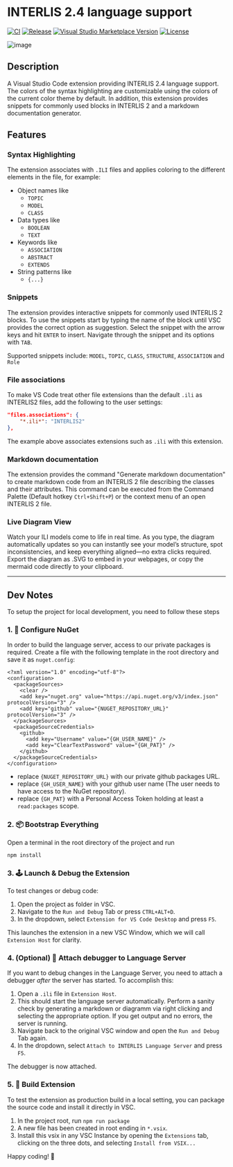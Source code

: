 # INTERLIS 2.4 language support

[![CI](https://github.com/GeoWerkstatt/vsc_interlis2_extension/actions/workflows/ci.yml/badge.svg?branch=master)](https://github.com/GeoWerkstatt/vsc_interlis2_extension/actions/workflows/ci.yml)
[![Release](https://github.com/GeoWerkstatt/vsc_interlis2_extension/actions/workflows/release.yml/badge.svg)](https://github.com/GeoWerkstatt/vsc_interlis2_extension/actions/workflows/release.yml)
[![Visual Studio Marketplace Version](https://img.shields.io/visual-studio-marketplace/v/geowerkstatt.InterlisLanguageSupport)](https://marketplace.visualstudio.com/items?itemName=geowerkstatt.InterlisLanguageSupport)
[![License](https://img.shields.io/github/license/GeoWerkstatt/vsc_interlis2_extension)](https://github.com/GeoWerkstatt/vsc_interlis2_extension/blob/master/LICENSE.txt)


![image](https://user-images.githubusercontent.com/3465512/194811328-616104ab-5855-44e6-a5ec-0997d6403f59.png)


## Description
A Visual Studio Code extension providing INTERLIS 2.4 language support. The colors of the syntax highlighting are customizable using the colors of the current color theme by default. In addition, this extension provides snippets for commonly used blocks in INTERLIS 2 and a markdown documentation generator.

## Features
### Syntax Highlighting
The extension associates with `.ILI` files and applies coloring to the different elements in the file, for example:

* Object names like
    * `TOPIC`
    * `MODEL`
    * `CLASS`
* Data types like
    * `BOOLEAN`
    * `TEXT`
* Keywords like
    * `ASSOCIATION`
    * `ABSTRACT`
    * `EXTENDS`
* String patterns like
    * `{...}`

### Snippets
The extension provides interactive snippets for commonly used INTERLIS 2 blocks. To use the snippets start by typing the name of the block until VSC provides the correct option as suggestion. Select the snippet with the arrow keys and hit `ENTER` to insert. Navigate through the snippet and its options with `TAB`.

Supported snippets include: `MODEL`, `TOPIC`, `CLASS`, `STRUCTURE`, `ASSOCIATION` and `Role`

### File associations

To make VS Code treat other file extensions than the default `.ili` as INTERLIS2 files, add the following to the user settings:

```JSON
"files.associations": {
    "*.ili*": "INTERLIS2"
},
```
The example above associates extensions such as `.ili` with this extension.

### Markdown documentation
The extension provides the command "Generate markdown documentation" to create markdown code from an INTERLIS 2 file describing the classes and their attributes. This command can be executed from the Command Palette (Default hotkey `Ctrl+Shift+P`) or the context menu of an open INTERLIS 2 file.

### Live Diagram View
Watch your ILI models come to life in real time. As you type, the diagram automatically updates so you can instantly see your model’s structure, spot inconsistencies, and keep everything aligned—no extra clicks required. Export the diagram as .SVG to embed in your webpages, or copy the mermaid code directly to your clipboard.

---

## Dev Notes
To setup the project for local development, you need to follow these steps
### 1. 🔑 Configure NuGet
In order to build the language server, access to our private packages is required. Create a file with the following template in the root directory and save it as `nuget.config`:

```
<?xml version="1.0" encoding="utf-8"?>
<configuration>
  <packageSources>
    <clear />
    <add key="nuget.org" value="https://api.nuget.org/v3/index.json" protocolVersion="3" />
    <add key="github" value="{NUGET_REPOSITORY_URL}" protocolVersion="3" />
  </packageSources>
  <packageSourceCredentials>
    <github>
      <add key="Username" value="{GH_USER_NAME}" />
      <add key="ClearTextPassword" value="{GH_PAT}" />
    </github>
  </packageSourceCredentials>
</configuration>
```
- replace `{NUGET_REPOSITORY_URL}` with our private github packages URL.
- replace `{GH_USER_NAME}` with your github user name (The user needs to have access to the NuGet repository).
- replace `{GH_PAT}` with a Personal Access Token holding at least a `read:packages` scope.

### 2. 📦 Bootstrap Everything
Open a terminal in the root directory of the project and run
```
npm install
```
### 3. 🕹️ Launch & Debug the Extension
To test changes or debug code:

1. Open the project as folder in VSC.
2. Navigate to the `Run and Debug` Tab or press `CTRL+ALT+D`.
3. In the dropdown, select `Extension for VS Code Desktop` and press `F5`.

This launches the extension in a new VSC Window, which we will call `Extension Host` for clarity.

### 4. (Optional) 🐞 Attach debugger to Language Server
If you want to debug changes in the Language Server, you need to attach a debugger _after_ the server has started. To accomplish this:

1. Open a `.ili` file in `Extension Host`.
2. This should start the language server automatically. Perform a sanity check by generating a markdown or diagramm via right clicking and selecting the appropriate option. If you get output and no errors, the server is running.
3. Navigate back to the original VSC window and open the `Run and Debug` Tab again.
4. In the dropdown, select `Attach to INTERLIS Language Server` and press `F5`.

The debugger is now attached.

### 5. 🔨 Build Extension
To test the extension as production build in a local setting, you can package the source code and install it directly in VSC.

1. In the project root, run `npm run package`
2. A new file has been created in root ending in `*.vsix`.
3. Install this vsix in any VSC Instance by opening the `Extensions` tab, clicking on the three dots, and selecting `Install from VSIX...`

Happy coding! 🚀
